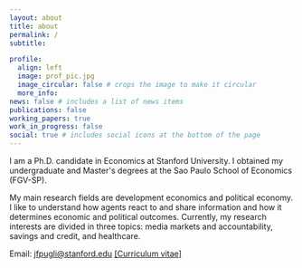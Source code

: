 ```yaml
---
layout: about
title: about
permalink: /
subtitle: 

profile:
  align: left
  image: prof_pic.jpg
  image_circular: false # crops the image to make it circular
  more_info: 
news: false # includes a list of news items
publications: false
working_papers: true
work_in_progress: false
social: true # includes social icons at the bottom of the page
---
```


I am a Ph.D. candidate in Economics at Stanford University. I obtained my undergraduate and Master's degrees at the Sao Paulo School of Economics (FGV-SP).

My main research fields are development economics and political economy. I like to understand how agents react to and share information and how it determines economic and political outcomes. Currently, my research interests are divided in three topics: media markets and accountability, savings and credit, and healthcare.

Email: jfpugli@stanford.edu
<a href="{{ site.baseurl }}/assets/pdf/CV.pdf" target="_blank">[Curriculum vitae]</a>